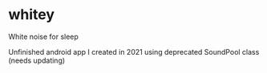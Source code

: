 # whitey
White noise for sleep

Unfinished android app I created in 2021 using deprecated SoundPool class (needs updating)
